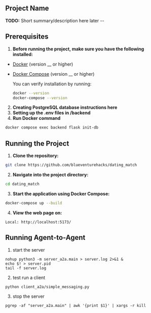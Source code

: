 ## Project Name

**TODO:** Short summary/description here later --


## Prerequisites

1. **Before running the project, make sure you have the following installed:**

- [Docker](https://docs.docker.com/get-docker/) (version __ or higher)
- [Docker Compose](https://docs.docker.com/compose/install/) (version __ or higher)

    You can verify installation by running:

    ```bash
    docker --version
    docker-compose --version
    ```

2. **Creating PostgreSQL database instructions here**
3. **Setting up the .env files in /backend**
4. **Run Docker command**

```bash
docker compose exec backend flask init-db
```



## Running the Project

1. **Clone the repository:**

```bash
git clone https://github.com/blueventurehacks/dating_match
```

2. **Navigate into the project directory:**
```bash
cd dating_match
```

3. **Start the application using Docker Compose:**
```bash
docker-compose up --build
```

4. **View the web page on:**
```
Local: http://localhost:5173/
```

## Running Agent-to-Agent
1. start the server
```
nohup python3 -m server_a2a.main > server.log 2>&1 &
echo $! > server.pid
tail -f server.log
```
2. test run a client
```
python client_a2a/simple_messaging.py
```
3. stop the server
```
pgrep -af "server_a2a.main" | awk '{print $1}' | xargs -r kill
```
